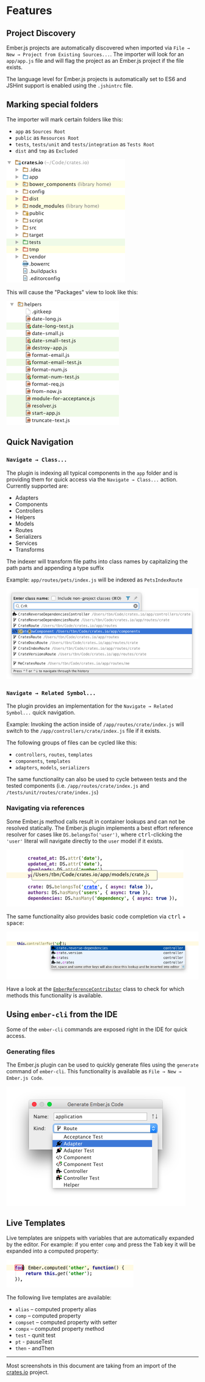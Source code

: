 
Features
===============================================================================


Project Discovery
-------------------------------------------------------------------------------

Ember.js projects are automatically discovered when imported via 
`File → New → Project from Existing Sources...`. The importer will look for an
`app/app.js` file and will flag the project as an Ember.js project if the file
exists.

The language level for Ember.js projects is automatically set to ES6 and
JSHint support is enabled using the `.jshintrc` file.


Marking special folders
-------------------------------------------------------------------------------

The importer will mark certain folders like this:

- `app` as `Sources Root`
- `public` as `Resources Root`
- `tests`, `tests/unit` and `tests/integration` as `Tests Root`
- `dist` and `tmp` as `Excluded`

![Project View](project-view.png)

This will cause the "Packages" view to look like this:

![Packages View](packages-view.png)


Quick Navigation
-------------------------------------------------------------------------------

### `Navigate → Class...`

The plugin is indexing all typical components in the `app` folder and is
providing them for quick access via the `Navigate → Class...` action. Currently
supported are:

- Adapters 
- Components
- Controllers
- Helpers
- Models
- Routes
- Serializers
- Services
- Transforms

The indexer will transform file paths into class names by capitalizing the
path parts and appending a type suffix

Example: `app/routes/pets/index.js` will be indexed as `PetsIndexRoute`

![Navigate → Class...](goto-class.png)


### `Navigate → Related Symbol...`

The plugin provides an implementation for the `Navigate → Related Symbol...`
quick navigation.

Example: Invoking the action inside of `/app/routes/crate/index.js` will
switch to the `/app/controllers/crate/index.js` file if it exists.
 
The following groups of files can be cycled like this:
 
- `controllers`, `routes`, `templates`
- `components`, `templates`
- `adapters`, `models`, `serializers`

The same functionality can also be used to cycle between tests and the tested
components (i.e. `/app/routes/crate/index.js` and 
`/tests/unit/routes/crate/index.js`)


### Navigating via references

Some Ember.js method calls result in container lookups and can not be resolved
statically. The Ember.js plugin implements a best effort reference resolver
for cases like `DS.belongsTo('user')`, where <kbd>ctrl</kbd>-clicking the
`'user'` literal will navigate directly to the `user` model if it exists.

![Reference Resolving](references.png)

The same functionality also provides basic code completion via 
<kbd>ctrl</kbd> + <kbd>space</kbd>:

![Completion](completion.png)

Have a look at the 
[`EmberReferenceContributor`](../src/main/kotlin/com/emberjs/psi/EmberReferenceContributor.kt) 
class to check for which methods this functionality is available.


Using `ember-cli` from the IDE
-------------------------------------------------------------------------------

Some of the `ember-cli` commands are exposed right in the IDE for quick access.

### Generating files

The Ember.js plugin can be used to quickly generate files using the `generate`
command of `ember-cli`. This functionality is available as 
`File → New → Ember.js Code`.

![Blueprints Dialog](blueprints-dialog.png)


Live Templates
-------------------------------------------------------------------------------

Live templates are snippets with variables that are automatically expanded by
the editor. For example: if you enter `comp` and press the <kbd>Tab</kbd> key
it will be expanded into a computed property:

![Live Templates](live-templates.png)

The following live templates are available:

- `alias` – computed property alias
- `comp` – computed property
- `compset` – computed property with setter
- `compx` – computed property method
- `test` - qunit test
- `pt` - pauseTest
- `then` - andThen

-------------------------------------------------------------------------------

Most screenshots in this document are taking from an import of the 
[crates.io](https://github.com/rust-lang/crates.io) project.
